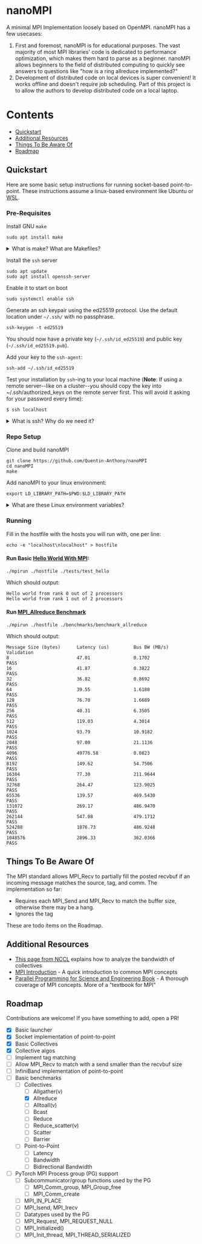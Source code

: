 # nanoMPI

A minimal MPI Implementation loosely based on OpenMPI. nanoMPI has a few usecases:

1. First and foremost, nanoMPI is for educational purposes. The vast majority of most MPI libraries' code is dedicated to performance optimization, which makes them hard to parse as a beginner. nanoMPI allows beginners to the field of distributed computing to quickly see answers to questions like "how is a ring allreduce implemented?"
2. Development of distributed code on local devices is super convenient! It works offline and doesn't require job scheduling. Part of this project is to allow the authors to develop distributed code on a local laptop. 

# Contents

- [Quickstart](#quickstart)
- [Additional Resources](#additional-resources)
- [Things To Be Aware Of](#things-to-be-aware-of)
- [Roadmap](#roadmap)

## Quickstart

Here are some basic setup instructions for running socket-based point-to-point. These instructions assume a linux-based environment like Ubuntu or [WSL](https://learn.microsoft.com/en-us/windows/wsl/install).

### Pre-Requisites

Install GNU `make`
```
sudo apt install make
```

<details>
<summary>What is make? What are Makefiles?</summary>
<br>

`make` is a tool that helps compile software. Central to `make`'s operation is the `Makefile`, a text file located in the project's directory. The `Makefile` contains compilation instructions for `make`, including optimization settings, debugging options, and where to install components such as executables, documentation, and configuration files. `make` has a lot of convenience features such as only recompiling parts of the program that have changed since the last build, system-specific instructions, etc. My favorite resource on all things `Makefile` is at: https://makefiletutorial.com/

Use `make` to compile nanoMPI

</details>

Install the `ssh` server
```
sudo apt update
sudo apt install openssh-server
```

Enable it to start on boot
```
sudo systemctl enable ssh
```

Generate an ssh keypair using the ed25519 protocol. Use the default location under `~/.ssh/` with no passphrase.
```
ssh-keygen -t ed25519
```

You should now have a private key (`~/.ssh/id_ed25519`) and public key (`~/.ssh/id_ed25519.pub`).

Add your key to the `ssh-agent`:

```
ssh-add ~/.ssh/id_ed25519
```



Test your installation by `ssh`-ing to your local machine (**Note**: If using a remote server--like on a cluster--you should copy the key into ~/.ssh/authorized_keys on the remote server first. This will avoid it asking for your password every time):

```
$ ssh localhost
```

<details>
<summary>What is ssh? Why do we need it?</summary>
<br>
ssh (Secure Shell) is a cryptographic network protocol used for secure remote login over an unsecured network. We need SSH for several reasons:

- Secure remote access: It allows users to securely log into and control remote systems.
- File transfer: It enables secure file transfer between local and remote systems.
- Port forwarding: It can securely tunnel other protocols through its encrypted connection.

ssh-agent is a program that holds private keys used for public key authentication in SSH. It's particularly useful because:

- It saves you from typing your passphrase every time you use your SSH key.
- It allows for single sign-on across multiple SSH sessions.

In the context of the provided commands:

- We install the SSH server to allow incoming SSH connections to our machine.
- We generate an ED25519 key pair for secure authentication.
- We add the private key to ssh-agent to manage it securely and conveniently.
- We test the setup by SSH-ing to localhost, which simulates connecting to a remote machine.

</details>

### Repo Setup

Clone and build nanoMPI
```
git clone https://github.com/Quentin-Anthony/nanoMPI
cd nanoMPI
make
```

Add nanoMPI to your linux environment:
```
export LD_LIBRARY_PATH=$PWD:$LD_LIBRARY_PATH
```

<details>
<summary>What are these Linux environment variables?</summary>
<br>
Linux environment variables are editable values that affect programs running on a system. They are part of the environment in which a process runs. There are a few important ones on linux-based systems:

- `LD_LIBRARY_PATH`: Tells the system where to look for shared libraries (e.g. `libmpi.so`) when executing programs at run-time.
- `PATH`: Tells the system where to look for program binaries (e.g. `mpirun`)

And if you're compiling with `gcc` like us:

- `LIBRARY_PATH`: Tells `gcc` where to look for linker files or ordinary libraries at compilation-time. Note that `LD_LIBRARY_PATH` is used by your program *after compilation* to find libraries, and `LIBRARY_PATH` is used by `gcc` *before compilation* to find libraries that need linked to the program.
- `CPATH`: Tells `gcc` where to look for include paths (i.e. header files) at compilation-time

You can access the values of environment variables using the `$` character. Try running `echo $LD_LIBRARY_PATH` to see the library paths already exported!

The command `export LD_LIBRARY_PATH=$PWD:$LD_LIBRARY_PATH` does the following:

- It adds the value of the current directory (`$PWD`, which is the `nanoMPI` directory) to the beginning of the existing `LD_LIBRARY_PATH`.
- This allows the system to find and use shared libraries (`libmpi.so`) in the current directory when running programs later on (`mpirun`).
- The `export` command makes this change available to all child processes of the current shell.

</details>

### Running

Fill in the hostfile with the hosts you will run with, one per line:
```
echo -e "localhost\nlocalhost" > hostfile
```


#### Run Basic [Hello World With MPI](tests/test_hello.c):
```
./mpirun ./hostfile ./tests/test_hello
```

Which should output:
```
Hello world from rank 0 out of 2 processors
Hello world from rank 1 out of 2 processors
```

#### Run [MPI_Allreduce Benchmark](benchmarks/benchmark_allreduce.c)

```
./mpirun ./hostfile ./benchmarks/benchmark_allreduce
```

Which should output:

```
Message Size (bytes)      Latency (us)         Bus BW (MB/s)        Validation
8                         47.01                0.1702               PASS
16                        41.87                0.3822               PASS
32                        36.82                0.8692               PASS
64                        39.55                1.6180               PASS
128                       76.70                1.6689               PASS
256                       40.31                6.3505               PASS
512                       119.03               4.3014               PASS
1024                      93.79                10.9182              PASS
2048                      97.00                21.1136              PASS
4096                      49776.58             0.0823               PASS
8192                      149.62               54.7506              PASS
16384                     77.30                211.9644             PASS
32768                     264.47               123.9025             PASS
65536                     139.57               469.5430             PASS
131072                    269.17               486.9470             PASS
262144                    547.08               479.1712             PASS
524288                    1076.73              486.9248             PASS
1048576                   2896.33              362.0366             PASS
```

## Things To Be Aware Of

The MPI standard allows MPI_Recv to partially fill the posted recvbuf if an incoming message matches the source, tag, and comm. The implementation so far:

- Requires each MPI_Send and MPI_Recv to match the buffer size, otherwise there may be a hang.
- Ignores the tag

These are todo items on the Roadmap.

## Additional Resources

- [This page from NCCL](https://github.com/NVIDIA/nccl-tests/blob/master/doc/PERFORMANCE.md) explains how to analyze the bandwidth of collectives
- [MPI Introduction](https://mpitutorial.com/tutorials/mpi-introduction/) - A quick introduction to common MPI concepts
- [Parallel Programming for Science and Engineering Book](https://theartofhpc.com/pcse/) - A thorough coverage of MPI concepts. More of a "textbook for MPI"

## Roadmap

Contributions are welcome! If you have something to add, open a PR!

- [x] Basic launcher
- [x] Socket implementation of point-to-point
- [x] Basic Collectives
- [x] Collective algos
- [ ] Implement tag matching
- [ ] Allow MPI_Recv to match with a send smaller than the recvbuf size
- [ ] InfiniBand implementation of point-to-point
- [ ] Basic benchmarks
    - [ ] Collectives
        - [ ] Allgather(v)
        - [x] Allreduce
        - [ ] Alltoall(v)
        - [ ] Bcast
        - [ ] Reduce
        - [ ] Reduce_scatter(v)
        - [ ] Scatter
        - [ ] Barrier
    - [ ] Point-to-Point
        - [ ] Latency
        - [ ] Bandwidth
        - [ ] Bidirectional Bandwidth
- [ ] PyTorch MPI Process group (PG) support
    - [ ] Subcommunicator/group functions used by the PG
        - [ ] MPI_Comm_group, MPI_Group_free
        - [ ] MPI_Comm_create
    - [ ] MPI_IN_PLACE
    - [ ] MPI_Isend, MPI_Irecv
    - [ ] Datatypes used by the PG
    - [ ] MPI_Request, MPI_REQUEST_NULL
    - [ ] MPI_Initialized()
    - [ ] MPI_Init_thread, MPI_THREAD_SERIALIZED
